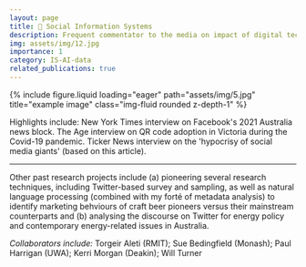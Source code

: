 ```yaml
---
layout: page
title: 💬 Social Information Systems
description: Frequent commentator to the media on impact of digital technologies - from a combined usability/philosophical/information systems perspective. 
img: assets/img/12.jpg
importance: 1
category: IS-AI-data
related_publications: true
---
```



<div class="row">
    <div class="col-sm mt-3 mt-md-0">
        {% include figure.liquid loading="eager" path="assets/img/5.jpg" title="example image" class="img-fluid rounded z-depth-1" %}
    </div>
</div>

Highlights include:
New York Times interview on Facebook's 2021 Australia news block.
The Age interview on QR code adoption in Victoria during the Covid-19 pandemic.
Ticker News interview on the 'hypocrisy of social media giants' (based on this article).

<hr/>

Other past research projects include (a) pioneering several research techniques, including Twitter-based survey and sampling, as well as natural language processing (combined with my forté of metadata analysis) to identify marketing behviours of craft beer pioneers versus their mainstream counterparts and (b) analysing the discourse on Twitter for energy policy and contemporary energy-related issues in Australia. 

*Collaborators include:* Torgeir Aleti (RMIT); Sue Bedingfield (Monash); Paul Harrigan (UWA); Kerri Morgan (Deakin); Will Turner
